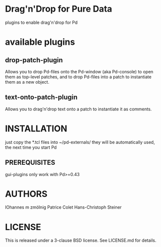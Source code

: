 Drag'n'Drop for Pure Data
=========================

plugins to enable drag'n'drop for Pd

# available plugins

## drop-patch-plugin

Allows you to drop Pd-files onto the Pd-window (aka Pd-console) to open them as
top-level patches, and to drop Pd-files into a patch to instantiate them as a
new object.

## text-onto-patch-plugin

Allows you to drag'n'drop text onto a patch to instantiate it as comments.

# INSTALLATION
just copy the *.tcl files into ~/pd-externals/
they will be automatically used, the next time you start Pd

## PREREQUISITES
gui-plugins only work with Pd>=0.43


# AUTHORS
IOhannes m zmölnig
Patrice Colet
Hans-Christoph Steiner

# LICENSE
This is released under a 3-clause BSD license.
See LICENSE.md for details.
